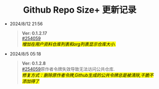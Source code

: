<h1 align="center"> Github Repo Size+ 更新记录</h1> </p>

- 2024/8/12 21:56
  >**Ver:  0.1.2.17** <br> [#254059](https://greasyfork.org/zh-CN/scripts/502291/discussions/254059)<br>
  *<mark>增加在用户资料仓库列表和org列表显示仓库大小.</mark>*

- 2024/8/5 05:18
  >**Ver:  0.1.2.8** <br> [#254059](https://greasyfork.org/zh-CN/scripts/502291/discussions/254059)原作者令牌失效导致无法访问公共仓库.<br>
  *<mark>修复方式：删除原作者令牌,Github生成的公共令牌总是被清除,干脆不添加得了</mark>*

